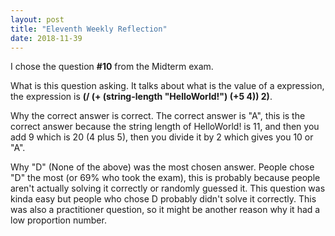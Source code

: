 ```yaml
---
layout: post
title: "Eleventh Weekly Reflection"
date: 2018-11-39
---
```

I chose the question **#10** from the Midterm exam. 

What is this question asking.
It talks about what is the value of a expression, the expression is **(/ (+ (string-length "HelloWorld!") (+5 4)) 2)**.

Why the correct answer is correct.
The correct answer is "A", this is the correct answer because the string length of HelloWorld! is 11, and then you add 9 which is 20 (4 plus 5), then you divide it by 2 which gives you 10 or "A". 

Why "D" (None of the above) was the most chosen answer.
People chose "D" the most (or 69% who took the exam), this is probably because people aren't actually solving it correctly or randomly guessed it. This question was kinda easy but people who chose D probably didn't solve it correctly. This was also a practitioner question, so it might be another reason why it had a low proportion number.
